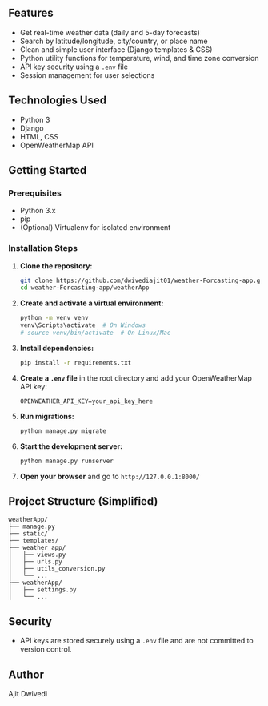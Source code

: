


## Features
- Get real-time weather data (daily and 5-day forecasts)
- Search by latitude/longitude, city/country, or place name
- Clean and simple user interface (Django templates & CSS)
- Python utility functions for temperature, wind, and time zone conversion
- API key security using a `.env` file
- Session management for user selections



## Technologies Used
- Python 3
- Django
- HTML, CSS
- OpenWeatherMap API



## Getting Started

### Prerequisites
- Python 3.x
- pip
- (Optional) Virtualenv for isolated environment

### Installation Steps
1. **Clone the repository:**
   ```bash
   git clone https://github.com/dwivediajit01/weather-Forcasting-app.git
   cd weather-Forcasting-app/weatherApp
   ```
2. **Create and activate a virtual environment:**
   ```bash
   python -m venv venv
   venv\Scripts\activate  # On Windows
   # source venv/bin/activate  # On Linux/Mac
   ```
3. **Install dependencies:**
   ```bash
   pip install -r requirements.txt
   ```
4. **Create a `.env` file** in the root directory and add your OpenWeatherMap API key:
   ```env
   OPENWEATHER_API_KEY=your_api_key_here
   ```
5. **Run migrations:**
   ```bash
   python manage.py migrate
   ```
6. **Start the development server:**
   ```bash
   python manage.py runserver
   ```
7. **Open your browser** and go to `http://127.0.0.1:8000/`



## Project Structure (Simplified)
```
weatherApp/
├── manage.py
├── static/
├── templates/
├── weather_app/
│   ├── views.py
│   ├── urls.py
│   ├── utils_conversion.py
│   └── ...
├── weatherApp/
│   ├── settings.py
│   └── ...
```



## Security
- API keys are stored securely using a `.env` file and are not committed to version control.



## Author
Ajit Dwivedi
